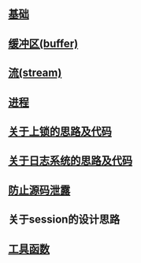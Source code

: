 ## [基础](./base.md)

## [缓冲区(buffer)](./buffer.md)

## [流(stream)](./stream.md)

## [进程](./process.md)

## [关于上锁的思路及代码](./锁.md)

## [关于日志系统的思路及代码](./日志系统记录.md)

## [防止源码泄露](./混淆编译打包)

## 关于session的设计思路

## [工具函数](./工具函数)

